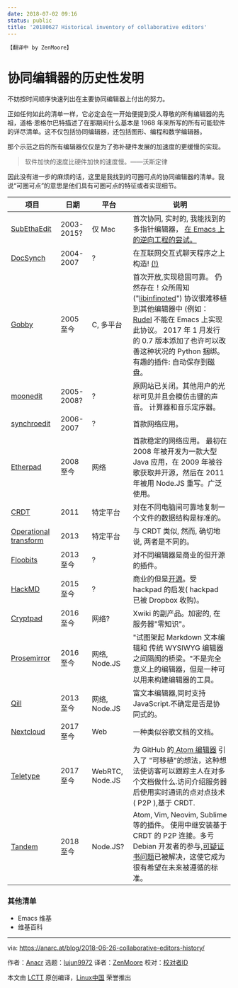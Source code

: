 ```yaml
---
date: 2018-07-02 09:16
status: public
title: '20180627 Historical inventory of collaborative editors'
---
```


    【翻译中 by ZenMoore】 
协同编辑器的历史性发明
======
不妨按时间顺序快速列出在主要协同编辑器上付出的努力。

正如任何如此的清单一样，它必定会在一开始便提到受人尊敬的所有编辑器的先祖，道格·恩格尔巴特描述了在那期间什么基本是 1968 年来所写的所有可能软件的详尽清单。这不仅包括协同编辑器，还包括图形、编程和数学编辑器。

那个示范之后的所有编辑器仅仅是为了弥补硬件发展的加速度的更缓慢的实现。

> 软件加快的速度比硬件加快的速度慢。——沃斯定律

因此没有进一步的麻烦的话，这里是我找到的可圈可点的协同编辑器的清单。我说“可圈可点”的意思是他们具有可圈可点的特征或者实现细节。

| 项目 | 日期 | 平台 | 说明 |
| --- | --- | --- | --- |
| [SubEthaEdit][1] | 2003-2015? | 仅 Mac|首次协同, 实时的, 我能找到的多指针编辑器， [在 Emacs 上的逆向工程的尝试。][2] |
| [DocSynch][3] | 2004-2007 | ? | 在互联网交互式聊天程序之上构造! [(!)](https://anarc.at/smileys/idea.png)|
| [Gobby][4] | 2005 至今 | C, 多平台 | 首次开放,实现稳固可靠。 仍然存在！众所周知 ("[libinfinoted][5]") 协议很难移植到其他编辑器中 (例如： [Rudel][6] 不能在 Emacs 上实现此协议。 2017 年 1 月发行的 0.7 版本添加了也许可以改善这种状况的 Python 捆绑。 有趣的插件: 自动保存到磁盘。|
| [moonedit][7] | 2005-2008? | ? | 原网站已关闭。其他用户的光标可见并且会模仿击键的声音。 计算器和音乐定序器。 |
| [synchroedit][8] | 2006-2007 | ? |首款网络应用。|
| [Etherpad][9] | 2008 至今 | 网络 |首款稳定的网络应用。 最初在 2008 年被开发为一款大型 Java 应用，在 2009 年被谷歌获取并开源，然后在 2011 年被用 Node.JS 重写。广泛使用。|
| [CRDT][10] | 2011 | 特定平台| 对在不同电脑间可靠地复制一个文件的数据结构是标准的。 |
| [Operational transform][11] | 2013 | 特定平台| 与 CRDT 类似, 然而, 确切地说, 两者是不同的。 |
| [Floobits][12] | 2013 至今 | ? | 对不同编辑器是商业的但开源的插件。 |
| [HackMD][13] | 2015 至今| ? | 商业的但是[开源][14]。受 hackpad 的启发( hackpad 已被 Dropbox 收购)。 |
| [Cryptpad][15] | 2016 至今 | 网络? |Xwiki 的副产品。加密的, 在服务器"零知识"。|
| [Prosemirror][16] | 2016 至今 | 网络, Node.JS | "试图架起 Markdown 文本编辑和 传统 WYSIWYG 编辑器之间隔阂的桥梁。"不是完全意义上的编辑器，但是一种可以用来构建编辑器的工具。 |
| [Qill][17] | 2013 至今 | 网络, Node.JS | 富文本编辑器,同时支持 JavaScript.不确定是否是协同式的。 |
| [Nextcloud][18] | 2017 至今 | Web |一种类似谷歌文档的文档。 |
| [Teletype][19] | 2017 至今 | WebRTC, Node.JS | 为 GitHub 的[ Atom 编辑器][20] 引入了 "可移植"的想法，这种想法使访客可以跟踪主人在对多个文档做什么.访问介绍服务器后使用实时通讯的点对点技术( P2P ),基于 CRDT. |
| [Tandem][21] | 2018 至今 | Node.JS? | Atom, Vim, Neovim, Sublime 等的插件。 使用中继安装基于 CRDT 的 P2P 连接。多亏 Debian 开发者的参与,[可疑证书问题][22]已被解决，这使它成为很有希望在未来被遵循的标准。 |

### 其他清单

*   Emacs 维基
*   维基百科



--------------------------------------------------------------------------------

via: https://anarc.at/blog/2018-06-26-collaborative-editors-history/

作者：[Anacr][a]
选题：[lujun9972](https://github.com/lujun9972)
译者：[ZenMoore](https://github.com/ZenMoore)
校对：[校对者ID](https://github.com/校对者ID)

本文由 [LCTT](https://github.com/LCTT/TranslateProject) 原创编译，[Linux中国](https://linux.cn/) 荣誉推出

[a]:https://anarc.at
[1]:https://www.codingmonkeys.de/subethaedit/
[2]:https://www.emacswiki.org/emacs/SubEthaEmacs
[3]:http://docsynch.sourceforge.net/
[4]:https://gobby.github.io/
[5]:http://infinote.0x539.de/libinfinity/API/libinfinity/
[6]:https://www.emacswiki.org/emacs/Rudel
[7]:https://web.archive.org/web/20060423192346/http://www.moonedit.com:80/
[8]:http://www.synchroedit.com/
[9]:http://etherpad.org/
[10]:https://en.wikipedia.org/wiki/Conflict-free_replicated_data_type
[11]:http://operational-transformation.github.io/
[12]:https://floobits.com/
[13]:https://hackmd.io/
[14]:https://github.com/hackmdio/hackmd
[15]:https://cryptpad.fr/
[16]:https://prosemirror.net/
[17]:https://quilljs.com/
[18]:https://nextcloud.com/collaboraonline/
[19]:https://teletype.atom.io/
[20]:https://atom.io
[21]:http://typeintandem.com/
[22]:https://github.com/typeintandem/tandem/issues/131
[23]:https://www.emacswiki.org/emacs/CollaborativeEditing
[24]:https://en.wikipedia.org/wiki/Collaborative_real-time_editor
[25]:https://en.wikipedia.org/wiki/The_Mother_of_All_Demos
[26]:https://en.wikipedia.org/wiki/Douglas_Engelbart